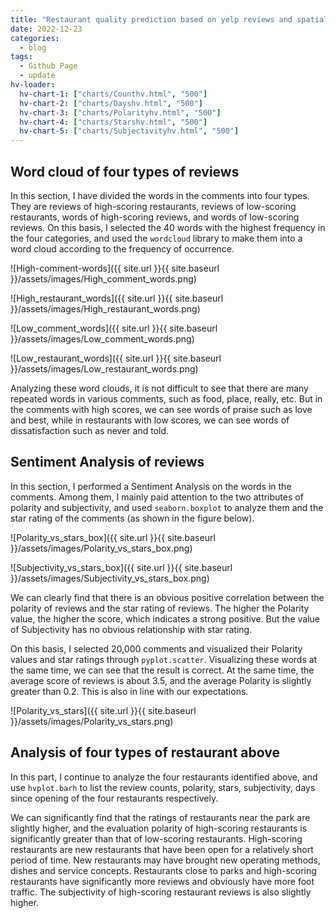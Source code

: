 ```yaml
---
title: "Restaurant quality prediction based on yelp reviews and spatial location"
date: 2022-12-23
categories:
  - blog
tags:
  - Github Page
  - update
hv-loader:
  hv-chart-1: ["charts/Counthv.html", "500"]
  hv-chart-2: ["charts/Dayshv.html", "500"]
  hv-chart-3: ["charts/Polarityhv.html", "500"]
  hv-chart-4: ["charts/Starshv.html", "500"]
  hv-chart-5: ["charts/Subjectivityhv.html", "500"]
---
```


## Word cloud of four types of reviews

In this section, I have divided the words in the comments into four types. They are reviews of high-scoring restaurants, reviews of low-scoring restaurants, words of high-scoring reviews, and words of low-scoring reviews. On this basis, I selected the 40 words with the highest frequency in the four categories, and used the `wordcloud` library to make them into a word cloud according to the frequency of occurrence.

![High-comment-words]({{ site.url }}{{ site.baseurl }}/assets/images/High_comment_words.png)

![High_restaurant_words]({{ site.url }}{{ site.baseurl }}/assets/images/High_restaurant_words.png)

![Low_comment_words]({{ site.url }}{{ site.baseurl }}/assets/images/Low_comment_words.png)

![Low_restaurant_words]({{ site.url }}{{ site.baseurl }}/assets/images/Low_restaurant_words.png)

Analyzing these word clouds, it is not difficult to see that there are many repeated words in various comments, such as food, place, really, etc. But in the comments with high scores, we can see words of praise such as love and best, while in restaurants with low scores, we can see words of dissatisfaction such as never and told.


## Sentiment Analysis of reviews

In this section, I performed a Sentiment Analysis on the words in the comments. Among them, I mainly paid attention to the two attributes of polarity and subjectivity, and used `seaborn.boxplot` to analyze them and the star rating of the comments (as shown in the figure below).

![Polarity_vs_stars_box]({{ site.url }}{{ site.baseurl }}/assets/images/Polarity_vs_stars_box.png)

![Subjectivity_vs_stars_box]({{ site.url }}{{ site.baseurl }}/assets/images/Subjectivity_vs_stars_box.png)

We can clearly find that there is an obvious positive correlation between the polarity of reviews and the star rating of reviews. The higher the Polarity value, the higher the score, which indicates a strong positive. But the value of Subjectivity has no obvious relationship with star rating.

On this basis, I selected 20,000 comments and visualized their Polarity values and star ratings through `pyplot.scatter`. Visualizing these words at the same time, we can see that the result is correct. At the same time, the average score of reviews is about 3.5, and the average Polarity is slightly greater than 0.2. This is also in line with our expectations.

![Polarity_vs_stars]({{ site.url }}{{ site.baseurl }}/assets/images/Polarity_vs_stars.png)

## Analysis of four types of restaurant above

In this part, I continue to analyze the four restaurants identified above, and use `hvplot.barh` to list the review counts, polarity, stars, subjectivity, days since opening of the four restaurants respectively. 

<div id="hv-chart-1"></div>

<div id="hv-chart-2"></div>

<div id="hv-chart-3"></div>

<div id="hv-chart-4"></div>

<div id="hv-chart-5"></div>

We can significantly find that the ratings of restaurants near the park are slightly higher, and the evaluation polarity of high-scoring restaurants is significantly greater than that of low-scoring restaurants. High-scoring restaurants are new restaurants that have been open for a relatively short period of time. New restaurants may have brought new operating methods, dishes and service concepts. Restaurants close to parks and high-scoring restaurants have significantly more reviews and obviously have more foot traffic. The subjectivity of high-scoring restaurant reviews is also slightly higher.